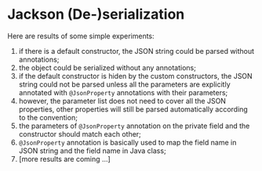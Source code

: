 # Jackson (De-)serialization

Here are results of some simple experiments:

  1. if there is a default constructor, the JSON string could be parsed without annotations;
  2. the object could be serialized without any annotations;
  3. if the default constructor is hiden by the custom constructors, the JSON string could not be parsed unless all the parameters are explicitly annotated with `@JsonProperty` annotations with their parameters;
  4. however, the parameter list does not need to cover all the JSON properties, other properties will still be parsed automatically according to the convention;
  5. the parameters of `@JsonProperty` annotation on the private field and the constructor should match each other;
  6. `@JsonProperty` annotation is basically used to map the field name in JSON string and the field name in Java class;
  7. [more results are coming ...]
